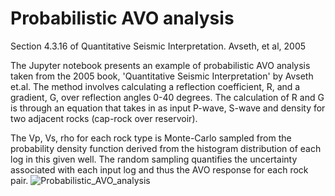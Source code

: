 # Probabilistic AVO analysis
Section 4.3.16 of Quantitative Seismic Interpretation. Avseth, et al, 2005

The Jupyter notebook presents an example of probabilistic AVO analysis taken from the 2005 book, 'Quantitative Seismic Interpretation' by Avseth et.al.  The method involves calculating a reflection coefficient, R, and a gradient, G, over reflection angles 0-40 degrees.  The calculation of R and G is through an equation that takes in as input P-wave, S-wave and density for two adjacent rocks (cap-rock over reservoir).

The Vp, Vs, rho for each rock type is Monte-Carlo sampled from the probability density function derived from the histogram distribution of each log in this given well.  The random sampling quantifies the uncertainty associated with each input log and thus the AVO response for each rock pair.
![Probabilistic_AVO_analysis](https://user-images.githubusercontent.com/37248267/210221454-73b99a1b-7c90-4df7-953e-01f1ffc3f9a0.png)
